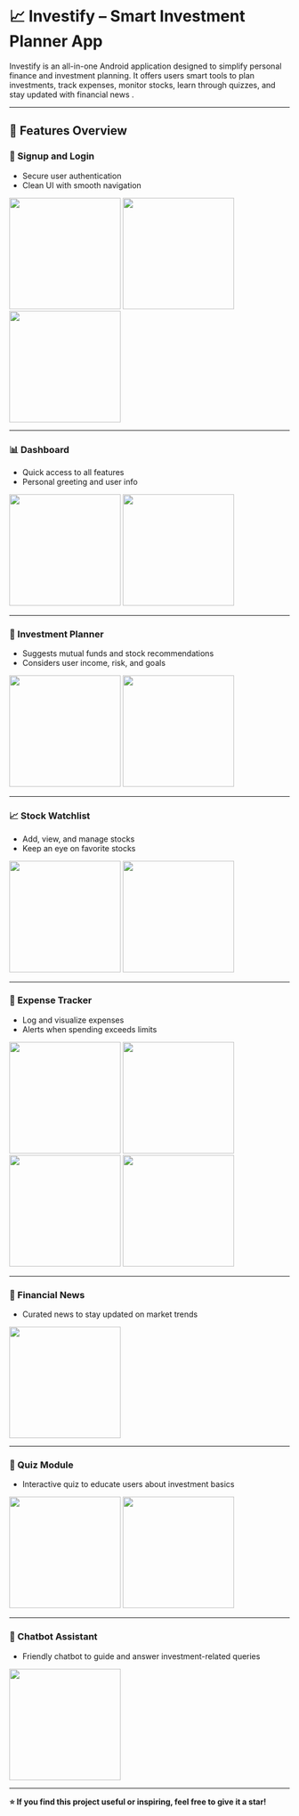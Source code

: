 # 📈 Investify – Smart Investment Planner App

Investify is an all-in-one Android application designed to simplify personal finance and investment planning. It offers users smart tools to plan investments, track expenses, monitor stocks, learn through quizzes, and stay updated with financial news .

---



## 🚀 Features Overview

### 🔐 Signup and Login  
- Secure user authentication  
- Clean UI with smooth navigation  
<p float="left">
  <img src="https://github.com/user-attachments/assets/e3d5d9f9-5d93-4b7e-8312-82dd1155d844" width="200"/>
  <img src="https://github.com/user-attachments/assets/992261a0-dda1-4451-81fa-fe91af342787" width="200"/>
  <img src="https://github.com/user-attachments/assets/5d4c346c-a6b5-4ff9-a21f-4001acc897cf" width="200"/>
</p>

---

### 📊 Dashboard  
- Quick access to all features  
- Personal greeting and user info  
<p float="left">
  <img src="https://github.com/user-attachments/assets/00422d43-31ea-4cee-aea7-e7d9a6b607b8" width="200"/>
  <img src="https://github.com/user-attachments/assets/c8f960aa-9afc-418d-a842-d7d6e2a41011" width="200"/>
</p>

---

### 💼 Investment Planner  
- Suggests mutual funds and stock recommendations  
- Considers user income, risk, and goals  
<p float="left">
  <img src="https://github.com/user-attachments/assets/fd42fccc-dcc7-4deb-8265-c64beae96d31" width="200"/>
  <img src="https://github.com/user-attachments/assets/fa407cfd-f1e7-488e-8d8e-8c207b2ee962" width="200"/>
</p>

---

### 📈 Stock Watchlist  
- Add, view, and manage stocks  
- Keep an eye on favorite stocks  
<p float="left">
  <img src="https://github.com/user-attachments/assets/ba3ff587-c606-4885-a6a1-19051bdee988" width="200"/>
  <img src="https://github.com/user-attachments/assets/674b1741-3d71-4dad-9199-9214c1e5f4d1" width="200"/>
</p>

---

### 💸 Expense Tracker  
- Log and visualize expenses  
- Alerts when spending exceeds limits  
<p float="left">
  <img src="https://github.com/user-attachments/assets/135c26a9-3737-4473-b62a-b36164f84301" width="200"/>
  <img src="https://github.com/user-attachments/assets/1c83de52-c576-40c8-80da-99072e3306bb" width="200"/>
  <img src="https://github.com/user-attachments/assets/db5c0e37-c71c-4433-a47a-2e166bc7cc52" width="200"/>
  <img src="https://github.com/user-attachments/assets/085226f8-f453-42da-aa99-9d330000b3dc" width="200"/>
</p>

---

### 📰 Financial News  
- Curated news to stay updated on market trends  
<img src="https://github.com/user-attachments/assets/7bcad410-3828-4eef-a3cd-a93db594c5ed" width="200"/>

---

### 🧠 Quiz Module  
- Interactive quiz to educate users about investment basics  
<p float="left">
  <img src="https://github.com/user-attachments/assets/410b94d4-2005-4c7e-8556-11aca321de91" width="200"/>
  <img src="https://github.com/user-attachments/assets/18551719-9b5f-4285-95b0-460e9b70f909" width="200"/>
</p>

---

### 💬 Chatbot Assistant  
- Friendly chatbot to guide and answer investment-related queries  
<img src="https://github.com/user-attachments/assets/3192ca71-85a1-4ced-a98a-2a2899a66836" width="200"/>

---

**⭐ If you find this project useful or inspiring, feel free to give it a star!**
